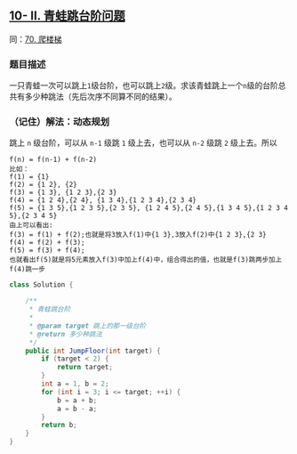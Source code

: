 ## [10- II. 青蛙跳台阶问题](https://leetcode.cn/problems/qing-wa-tiao-tai-jie-wen-ti-lcof/)
同：[70. 爬楼梯](https://leetcode.cn/problems/climbing-stairs/description/)
### 题目描述

一只青蛙一次可以跳上`1`级台阶，也可以跳上`2`级。求该青蛙跳上一个`n`级的台阶总共有多少种跳法（先后次序不同算不同的结果）。

### （记住）解法：动态规划

跳上 `n` 级台阶，可以从 `n-1` 级跳 `1` 级上去，也可以从 `n-2` 级跳 `2` 级上去。所以

```
f(n) = f(n-1) + f(n-2)
比如：
f(1) = {1}
f(2) = {1 2}, {2}
f(3) = {1 3}, {1 2 3},{2 3}
f(4) = {1 2 4},{2 4}, {1 3 4},{1 2 3 4},{2 3 4}
f(5) = {1 3 5},{1 2 3 5},{2 3 5}, {1 2 4 5},{2 4 5},{1 3 4 5},{1 2 3 4 5},{2 3 4 5}
由上可以看出:
f(3) = f(1) + f(2);也就是将3放入f(1)中{1 3},3放入f(2)中{1 2 3},{2 3}
f(4) = f(2) + f(3);
f(5) = f(3) + f(4);
也就看出f(5)就是将5元素放入f(3)中加上f(4)中，组合得出的值，也就是f(3)跳两步加上f(4)跳一步
```

```java
class Solution {

    /**
     * 青蛙跳台阶
     *
     * @param target 跳上的那一级台阶
     * @return 多少种跳法
     */
    public int JumpFloor(int target) {
        if (target < 2) {
            return target;
        }
        int a = 1, b = 2;
        for (int i = 3; i <= target; ++i) {
            b = a + b;
            a = b - a;
        }
        return b;
    }
}
```